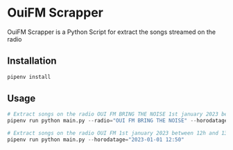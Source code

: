 # OuiFM Scrapper

OuiFM Scrapper is a Python Script for extract the songs streamed on the radio

## Installation

```bash
pipenv install
```

## Usage

```python
# Extract songs on the radio OUI FM BRING THE NOISE 1st january 2023 between 12h and 13h
pipenv run python main.py --radio="OUI FM BRING THE NOISE" --horodatage="2023-01-01 12:50"

# Extract songs on the radio OUI FM 1st january 2023 between 12h and 13h
pipenv run python main.py --horodatage="2023-01-01 12:50"
